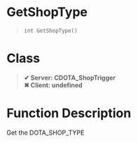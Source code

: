 # GetShopType
> `int GetShopType()`
# Class
> __✔ Server: CDOTA_ShopTrigger__  
> __✖ Client: undefined__  
# Function Description
Get the DOTA_SHOP_TYPE
